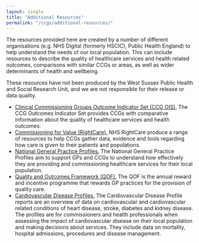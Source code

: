 ```yaml
---
layout: single
title: "Additional Resources"
permalink: "/ccgs/additional-resources/"
---
```


The resources provided here are created by a number of different organisations (e.g. NHS Digital (formerly HSCIC), Public Health England) to help understand the needs of our local population. This can include resources to describe the quality of healthcare services and health related outcomes, comparisons with similar CCGs or areas, as well as wider determinants of health and wellbeing.

These resources have not been produced by the West Sussex Public Health and Social Research Unit, and we are not responsible for their release or data quality.

- [Clinical Commissioning Groups Outcome Indicator Set (CCG OIS).](http://jsna.westsussex.gov.uk/area-profiles/clinical-commissioning-groups/additional-resources/clinical-commissioning-group-outcome-indicator-set-ccg-ois/) The CCG Outcomes Indicator Set provides CCGs with comparative information about the quality of healthcare services and health outcomes.
- [Commissioning for Value (RightCare).](http://jsna.westsussex.gov.uk/area-profiles/clinical-commissioning-groups/additional-resources/rightcare-commissioning-for-value-cfv/) NHS RightCare produce a range of resources to help CCGs gather data, evidence and tools regarding how care is given to their patients and populations.
- [National General Practice Profiles.](http://jsna.westsussex.gov.uk/area-profiles/clinical-commissioning-groups/additional-resources/national-general-practice-profiles/) The National General Practice Profiles aim to support GPs and CCGs to understand how effectively they are providing and commissioning healthcare services for their local population.
- [Quality and Outcomes Framework (QOF).](http://jsna.westsussex.gov.uk/area-profiles/clinical-commissioning-groups/additional-resources/quality-outcomes-framework-201516/) The QOF is the annual reward and incentive programme that rewards GP practices for the provision of quality care.
- [Cardiovascular Disease Profiles.](http://jsna.westsussex.gov.uk/area-profiles/clinical-commissioning-groups/additional-resources/CVDProfiles/) The Cardiovascular Disease Profile reports are an overview of data on cardiovascular and cardiovascular related conditions of heart disease, stroke, diabetes and kidney disease. The profiles are for commissioners and health professionals when assessing the impact of cardiovascular disease on their local population and making decisions about services. They include data on mortality, hospital admissions, procedures and disease management.